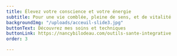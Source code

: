 ```yaml
---
title: Élevez votre conscience et votre énergie
subtitle: Pour une vie comblée, pleine de sens, et de vitalité
backgroundImg: "/uploads/acceuil-slide3.jpg"
buttonText: Découvrez mes soins et techniques
buttonLink: https://nancybilodeau.com/outils-sante-integrative
order: 3

---
```

